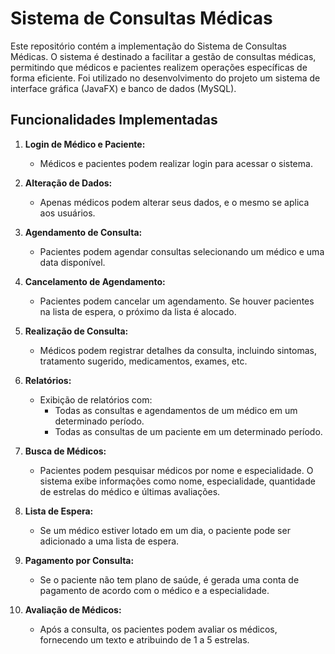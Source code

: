 # Sistema de Consultas Médicas

Este repositório contém a implementação do Sistema de Consultas Médicas. O sistema é destinado a facilitar a gestão de consultas médicas, permitindo que médicos e pacientes realizem operações específicas de forma eficiente. Foi utilizado no desenvolvimento do projeto um sistema de interface gráfica (JavaFX) e banco de dados (MySQL).

## Funcionalidades Implementadas

1. **Login de Médico e Paciente:**
   - Médicos e pacientes podem realizar login para acessar o sistema.

2. **Alteração de Dados:**
   - Apenas médicos podem alterar seus dados, e o mesmo se aplica aos usuários.

3. **Agendamento de Consulta:**
   - Pacientes podem agendar consultas selecionando um médico e uma data disponível.

4. **Cancelamento de Agendamento:**
   - Pacientes podem cancelar um agendamento. Se houver pacientes na lista de espera, o próximo da lista é alocado.

5. **Realização de Consulta:**
   - Médicos podem registrar detalhes da consulta, incluindo sintomas, tratamento sugerido, medicamentos, exames, etc.

6. **Relatórios:**
   - Exibição de relatórios com:
      - Todas as consultas e agendamentos de um médico em um determinado período.
      - Todas as consultas de um paciente em um determinado período.

7. **Busca de Médicos:**
   - Pacientes podem pesquisar médicos por nome e especialidade. O sistema exibe informações como nome, especialidade, quantidade de estrelas do médico e últimas avaliações.

8. **Lista de Espera:**
   - Se um médico estiver lotado em um dia, o paciente pode ser adicionado a uma lista de espera.

9. **Pagamento por Consulta:**
   - Se o paciente não tem plano de saúde, é gerada uma conta de pagamento de acordo com o médico e a especialidade.

10. **Avaliação de Médicos:**
    - Após a consulta, os pacientes podem avaliar os médicos, fornecendo um texto e atribuindo de 1 a 5 estrelas.
